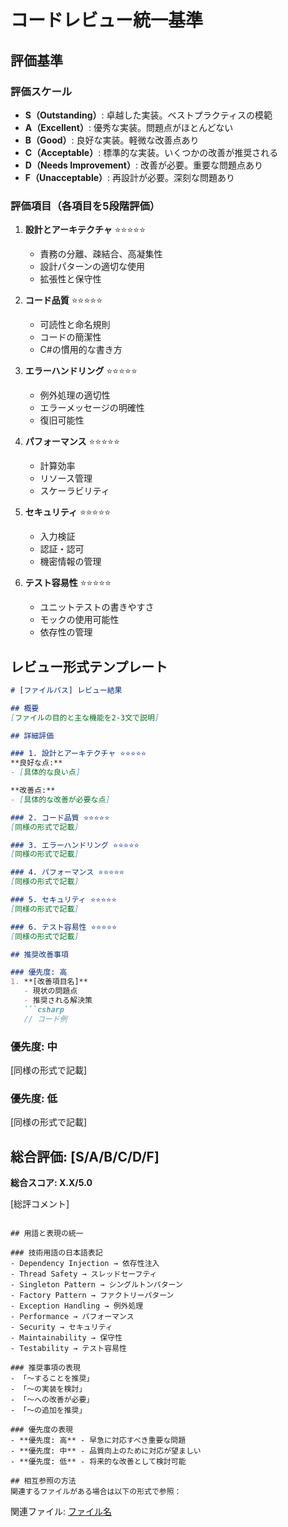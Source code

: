 # コードレビュー統一基準

## 評価基準

### 評価スケール
- **S（Outstanding）**: 卓越した実装。ベストプラクティスの模範
- **A（Excellent）**: 優秀な実装。問題点がほとんどない
- **B（Good）**: 良好な実装。軽微な改善点あり
- **C（Acceptable）**: 標準的な実装。いくつかの改善が推奨される
- **D（Needs Improvement）**: 改善が必要。重要な問題点あり
- **F（Unacceptable）**: 再設計が必要。深刻な問題あり

### 評価項目（各項目を5段階評価）
1. **設計とアーキテクチャ** ⭐⭐⭐⭐⭐
   - 責務の分離、疎結合、高凝集性
   - 設計パターンの適切な使用
   - 拡張性と保守性

2. **コード品質** ⭐⭐⭐⭐⭐
   - 可読性と命名規則
   - コードの簡潔性
   - C#の慣用的な書き方

3. **エラーハンドリング** ⭐⭐⭐⭐⭐
   - 例外処理の適切性
   - エラーメッセージの明確性
   - 復旧可能性

4. **パフォーマンス** ⭐⭐⭐⭐⭐
   - 計算効率
   - リソース管理
   - スケーラビリティ

5. **セキュリティ** ⭐⭐⭐⭐⭐
   - 入力検証
   - 認証・認可
   - 機密情報の管理

6. **テスト容易性** ⭐⭐⭐⭐⭐
   - ユニットテストの書きやすさ
   - モックの使用可能性
   - 依存性の管理

## レビュー形式テンプレート

```markdown
# [ファイルパス] レビュー結果

## 概要
[ファイルの目的と主な機能を2-3文で説明]

## 詳細評価

### 1. 設計とアーキテクチャ ⭐⭐⭐⭐⭐
**良好な点:**
- [具体的な良い点]

**改善点:**
- [具体的な改善が必要な点]

### 2. コード品質 ⭐⭐⭐⭐⭐
[同様の形式で記載]

### 3. エラーハンドリング ⭐⭐⭐⭐⭐
[同様の形式で記載]

### 4. パフォーマンス ⭐⭐⭐⭐⭐
[同様の形式で記載]

### 5. セキュリティ ⭐⭐⭐⭐⭐
[同様の形式で記載]

### 6. テスト容易性 ⭐⭐⭐⭐⭐
[同様の形式で記載]

## 推奨改善事項

### 優先度: 高
1. **[改善項目名]**
   - 現状の問題点
   - 推奨される解決策
   ```csharp
   // コード例
   ```

### 優先度: 中
[同様の形式で記載]

### 優先度: 低
[同様の形式で記載]

## 総合評価: [S/A/B/C/D/F]

**総合スコア: X.X/5.0**

[総評コメント]
```

## 用語と表現の統一

### 技術用語の日本語表記
- Dependency Injection → 依存性注入
- Thread Safety → スレッドセーフティ
- Singleton Pattern → シングルトンパターン
- Factory Pattern → ファクトリーパターン
- Exception Handling → 例外処理
- Performance → パフォーマンス
- Security → セキュリティ
- Maintainability → 保守性
- Testability → テスト容易性

### 推奨事項の表現
- 「～することを推奨」
- 「～の実装を検討」
- 「～への改善が必要」
- 「～の追加を推奨」

### 優先度の表現
- **優先度: 高** - 早急に対応すべき重要な問題
- **優先度: 中** - 品質向上のために対応が望ましい
- **優先度: 低** - 将来的な改善として検討可能

## 相互参照の方法
関連するファイルがある場合は以下の形式で参照：
```
関連ファイル: [ファイル名](相対パス)
```